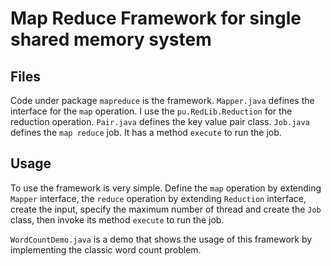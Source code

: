 # Map Reduce Framework for single shared memory system

## Files
Code under package `mapreduce` is the framework.
`Mapper.java` defines the interface for the `map` operation.
I use the `pu.RedLib.Reduction` for the reduction operation.
`Pair.java` defines the key value pair class.
`Job.java` defines the `map reduce` job. It has a method `execute`
to run the job.

## Usage
To use the framework is very simple. Define the `map` operation by 
extending `Mapper` interface, the `reduce` operation by extending `Reduction`
interface, create the input, specify the maximum number of thread and create
the `Job` class, then invoke its method `execute` to run the job.

`WordCountDemo.java` is a demo that shows the usage of this framework by implementing
the classic word count problem.


